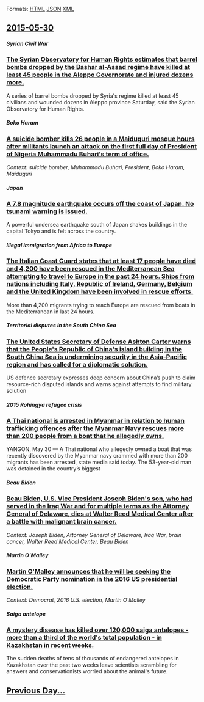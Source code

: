 
Formats: [HTML](2015/05/30/index.html)  [JSON](2015/05/30/index.json)  [XML](2015/05/30/index.xml)  

## [2015-05-30](/news/2015/05/30/index.md)

##### Syrian Civil War
### [The Syrian Observatory for Human Rights estimates that barrel bombs dropped by the Bashar al-Assad regime have killed at least 45 people in the Aleppo Governorate and injured dozens more. ](/news/2015/05/30/the-syrian-observatory-for-human-rights-estimates-that-barrel-bombs-dropped-by-the-bashar-al-assad-regime-have-killed-at-least-45-people-in.md)
A series of barrel bombs dropped by Syria&#39;s regime killed at least 45 civilians and wounded dozens in Aleppo province Saturday, said the Syrian Observatory for Human Rights.

##### Boko Haram
### [A suicide bomber kills 26 people in a Maiduguri mosque hours after militants launch an attack on the first full day of President of Nigeria Muhammadu Buhari's term of office. ](/news/2015/05/30/a-suicide-bomber-kills-26-people-in-a-maiduguri-mosque-hours-after-militants-launch-an-attack-on-the-first-full-day-of-president-of-nigeria.md)
_Context: suicide bomber, Muhammadu Buhari, President, Boko Haram, Maiduguri_

##### Japan
### [A 7.8 magnitude earthquake occurs off the coast of Japan. No tsunami warning is issued. ](/news/2015/05/30/a-7-8-magnitude-earthquake-occurs-off-the-coast-of-japan-no-tsunami-warning-is-issued.md)
A powerful undersea earthquake south of Japan shakes buildings in the capital Tokyo and is felt across the country.

##### Illegal immigration from Africa to Europe
### [The Italian Coast Guard states that at least 17 people have died and 4,200 have been rescued in the Mediterranean Sea attempting to travel to Europe in the past 24 hours. Ships from nations including Italy, Republic of Ireland, Germany, Belgium and the United Kingdom have been involved in rescue efforts. ](/news/2015/05/30/the-italian-coast-guard-states-that-at-least-17-people-have-died-and-4-200-have-been-rescued-in-the-mediterranean-sea-attempting-to-travel-t.md)
More than 4,200 migrants trying to reach Europe are rescued from boats in the Mediterranean in last 24 hours.

##### Territorial disputes in the South China Sea
### [The United States Secretary of Defense Ashton Carter warns that the People's Republic of China's island building in the South China Sea is undermining security in the Asia-Pacific region and has called for a diplomatic solution. ](/news/2015/05/30/the-united-states-secretary-of-defense-ashton-carter-warns-that-the-people-s-republic-of-china-s-island-building-in-the-south-china-sea-is-u.md)
US defence secretary expresses deep concern about China’s push to claim resource-rich disputed islands and warns against attempts to find military solution

##### 2015 Rohingya refugee crisis
### [A Thai national is arrested in Myanmar in relation to human trafficking offences after the Myanmar Navy rescues more than 200 people from a boat that he allegedly owns. ](/news/2015/05/30/a-thai-national-is-arrested-in-myanmar-in-relation-to-human-trafficking-offences-after-the-myanmar-navy-rescues-more-than-200-people-from-a.md)
 YANGON, May 30 &mdash;&nbsp;A Thai national who allegedly owned a boat that was recently discovered by the Myanmar navy crammed with more than 200 migrants has been arrested, state media said today. The 53-year-old man was detained in the country&rsquo;s biggest

##### Beau Biden
### [Beau Biden, U.S. Vice President Joseph Biden's son, who had served in the Iraq War and for multiple terms as the Attorney General of Delaware, dies at Walter Reed Medical Center after a battle with malignant brain cancer. ](/news/2015/05/30/beau-biden-u-s-vice-president-joseph-biden-s-son-who-had-served-in-the-iraq-war-and-for-multiple-terms-as-the-attorney-general-of-delawar.md)
_Context: Joseph Biden, Attorney General of Delaware, Iraq War, brain cancer, Walter Reed Medical Center, Beau Biden_

##### Martin O'Malley
### [Martin O'Malley announces that he will be seeking the Democratic Party nomination in the 2016 US presidential election. ](/news/2015/05/30/martin-o-malley-announces-that-he-will-be-seeking-the-democratic-party-nomination-in-the-2016-us-presidential-election.md)
_Context: Democrat, 2016 U.S. election, Martin O'Malley_

##### Saiga antelope
### [A mystery disease has killed over 120,000 saiga antelopes - more than a third of the world's total population - in Kazakhstan in recent weeks. ](/news/2015/05/30/a-mystery-disease-has-killed-over-120-000-saiga-antelopes-a-more-than-a-third-of-the-world-s-total-population-a-in-kazakhstan-in-recent.md)
The sudden deaths of tens of thousands of endangered antelopes in Kazakhstan over the past two weeks leave scientists scrambling for answers and conservationists worried about the animal&#039;s future.

## [Previous Day...](/news/2015/05/29/index.md)

